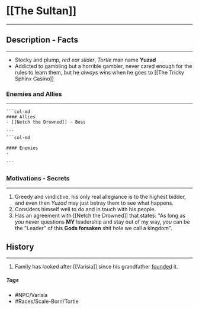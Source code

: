 # [[The Sultan]] 
---
## Description - Facts
---
- Stocky and plump, *red ear slider*, *Tortle* man name **Yuzad** 
- Addicted to gambling but a horrible gambler, never cared enough for the rules to learn them, but he *always* wins when he goes to [[The Tricky Sphinx Casino]]

### Enemies and Allies
---
````col
```col-md
#### Allies
- [[Netch the Drowned]] - Boss

```
```col-md

#### Enemies
- 

```
````

### Motivations - Secrets
---
1. Greedy and vindictive, his only real allegiance is to the highest bidder, and even then *Yuzad* may just betray them to see what happens.
2. Considers himself well to do and in touch with his people.
3. Has an agreement with [[Netch the Drowned]] that states: "As long as *you* never questions **MY** leadership and stay out of my way, *you* can be the "Leader" of this **Gods forsaken** shit hole we call a kingdom".

## History
---
1. Family has looked after [[Varisia]] since his grandfather <u>founded</u> it. 

##### Tags
- #NPC/Varisia
- #Races/Scale-Born/Tortle


